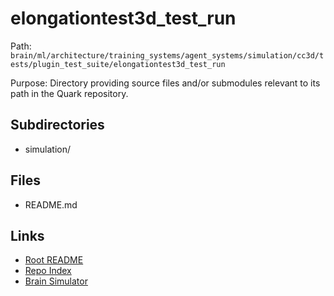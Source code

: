 # elongationtest3d_test_run

Path: `brain/ml/architecture/training_systems/agent_systems/simulation/cc3d/tests/plugin_test_suite/elongationtest3d_test_run`

Purpose: Directory providing source files and/or submodules relevant to its path in the Quark repository.

## Subdirectories
- simulation/

## Files
- README.md

## Links
- [Root README](../../../../../../../../../README.md)
- [Repo Index](../../../../../../../../../repo_index.json)
- [Brain Simulator](../../../../../../../../../brain/architecture/brain_simulator.py)
